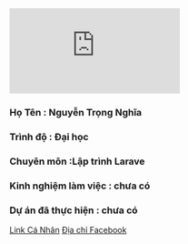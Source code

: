 ![  ](https://www.facebook.com/photo.php?fbid=1045693238954814&set=t.100005424425689&type=3&theater)

### Họ Tên : Nguyễn Trọng Nghĩa
### Trình độ : Đại học
### Chuyên môn :Lập trình Larave
### Kinh nghiệm làm việc : chưa có
### Dự án đã thực hiện : chưa có

[Link Cá Nhân](https://github.com/NghiaITCL/012_Nghia)
[Địa chỉ Facebook](https://www.facebook.com/trongnghia.nguyen.79069)
